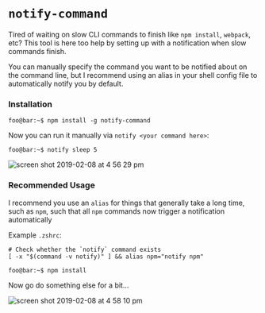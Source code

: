 # `notify-command`

Tired of waiting on slow CLI commands to finish like `npm install`, `webpack`, etc? This tool is here too help by setting up with a notification when slow commands finish.

You can manually specify the command you want to be notified about on the command line, but I recommend using an alias in your shell config file to automatically notify you by default.

### Installation
```console
foo@bar:~$ npm install -g notify-command
```

Now you can run it manually via `notify <your command here>`:
```console
foo@bar:~$ notify sleep 5
```

![screen shot 2019-02-08 at 4 56 29 pm](https://user-images.githubusercontent.com/7452924/52513883-8a923c00-2bc2-11e9-8b80-ba10aefd66ba.png)


### Recommended Usage
I recommend you use an `alias` for things that generally take a long time, such as `npm`, such that all `npm` commands now trigger a notification automatically

Example `.zshrc`:
```
# Check whether the `notify` command exists
[ -x "$(command -v notify)" ] && alias npm="notify npm"
```

```console
foo@bar:~$ npm install
```

Now go do something else for a bit...

![screen shot 2019-02-08 at 4 58 10 pm](https://user-images.githubusercontent.com/7452924/52513932-ea88e280-2bc2-11e9-81e2-91e210c5cc98.png)


